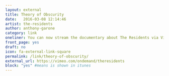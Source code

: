 ```yaml
---
layout: external
title: Theory of Obscurity
date:   2016-03-08 12:14:46
artist: the-residents
author: anthony-garone
category: link
oneliner: You can now stream the documentary about The Residents via Vimeo!
front_page: yes
draft: no
icon: fa-external-link-square
permalink: /link/theory-of-obscurity/
external_url: https://vimeo.com/ondemand/theresidents
block: "yes" #means is shown in itunes
---
```

